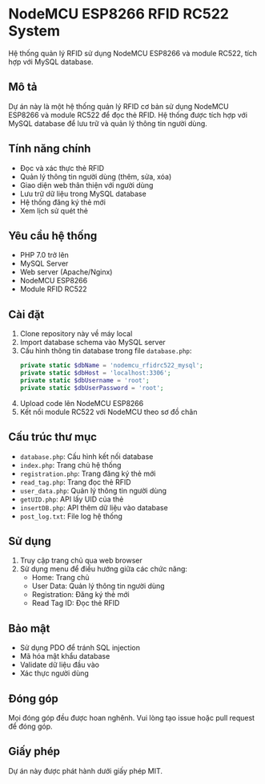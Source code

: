 # NodeMCU ESP8266 RFID RC522 System

Hệ thống quản lý RFID sử dụng NodeMCU ESP8266 và module RC522, tích hợp với MySQL database.

## Mô tả

Dự án này là một hệ thống quản lý RFID cơ bản sử dụng NodeMCU ESP8266 và module RC522 để đọc thẻ RFID. Hệ thống được tích hợp với MySQL database để lưu trữ và quản lý thông tin người dùng.

## Tính năng chính

- Đọc và xác thực thẻ RFID
- Quản lý thông tin người dùng (thêm, sửa, xóa)
- Giao diện web thân thiện với người dùng
- Lưu trữ dữ liệu trong MySQL database
- Hệ thống đăng ký thẻ mới
- Xem lịch sử quét thẻ

## Yêu cầu hệ thống

- PHP 7.0 trở lên
- MySQL Server
- Web server (Apache/Nginx)
- NodeMCU ESP8266
- Module RFID RC522

## Cài đặt

1. Clone repository này về máy local
2. Import database schema vào MySQL server
3. Cấu hình thông tin database trong file `database.php`:
   ```php
   private static $dbName = 'nodemcu_rfidrc522_mysql';
   private static $dbHost = 'localhost:3306';
   private static $dbUsername = 'root';
   private static $dbUserPassword = 'root';
   ```
4. Upload code lên NodeMCU ESP8266
5. Kết nối module RC522 với NodeMCU theo sơ đồ chân

## Cấu trúc thư mục

- `database.php`: Cấu hình kết nối database
- `index.php`: Trang chủ hệ thống
- `registration.php`: Trang đăng ký thẻ mới
- `read_tag.php`: Trang đọc thẻ RFID
- `user_data.php`: Quản lý thông tin người dùng
- `getUID.php`: API lấy UID của thẻ
- `insertDB.php`: API thêm dữ liệu vào database
- `post_log.txt`: File log hệ thống

## Sử dụng

1. Truy cập trang chủ qua web browser
2. Sử dụng menu để điều hướng giữa các chức năng:
   - Home: Trang chủ
   - User Data: Quản lý thông tin người dùng
   - Registration: Đăng ký thẻ mới
   - Read Tag ID: Đọc thẻ RFID

## Bảo mật

- Sử dụng PDO để tránh SQL injection
- Mã hóa mật khẩu database
- Validate dữ liệu đầu vào
- Xác thực người dùng

## Đóng góp

Mọi đóng góp đều được hoan nghênh. Vui lòng tạo issue hoặc pull request để đóng góp.

## Giấy phép

Dự án này được phát hành dưới giấy phép MIT.
